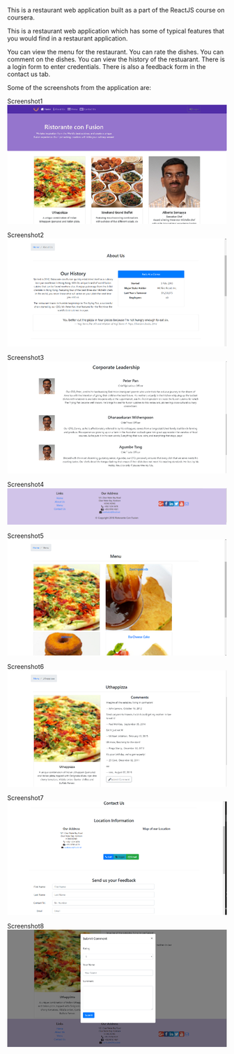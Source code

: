 This is a restaurant web application built as a part of the ReactJS course on coursera.

This is a restaurant web application which has some of typical features that you would find in a restaurant application.

You can view the menu for the restaurant.
You can rate the dishes.
You can comment on the dishes.
You can view the history of the restuarant.
There is a login form to enter credentials.
There is also a feedback form in the contact us tab.

Some of the screenshots from the application are:

Screenshot1
![](Screenshots/Screenshot1.PNG)

Screenshot2
![](Screenshots/Screenshot2.PNG)

Screenshot3
![](Screenshots/Screenshot3.PNG)

Screenshot4
![](Screenshots/Screenshot4.PNG)

Screenshot5
![](Screenshots/Screenshot5.PNG)

Screenshot6
![](Screenshots/Screenshot6.PNG)

Screenshot7
![](Screenshots/Screenshot7.PNG)

Screenshot8
![](Screenshots/Screenshot8.PNG)


